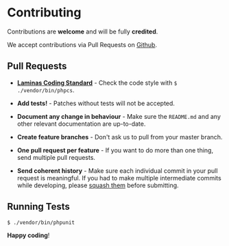 # Contributing

Contributions are **welcome** and will be fully **credited**.

We accept contributions via Pull Requests on [Github](https://github.com/arueckauer/laminas-diagnostics-factories).

## Pull Requests

-   **[Laminas Coding Standard](https://github.com/laminas/laminas-coding-standard/)** - Check the code style with `$ ./vendor/bin/phpcs`.

-   **Add tests!** - Patches without tests will not be accepted.

-   **Document any change in behaviour** - Make sure the `README.md` and any other relevant documentation are up-to-date.

-   **Create feature branches** - Don't ask us to pull from your master branch.

-   **One pull request per feature** - If you want to do more than one thing, send multiple pull requests.

-   **Send coherent history** - Make sure each individual commit in your pull request is meaningful. If you had to make multiple intermediate commits while developing, please [squash them](https://www.git-scm.com/book/en/v2/Git-Tools-Rewriting-History#_changing_multiple) before submitting.

## Running Tests

```bash
$ ./vendor/bin/phpunit
```

**Happy coding**!
